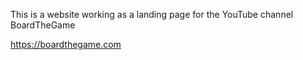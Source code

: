 This is a website working as a landing page for the YouTube channel BoardTheGame

https://boardthegame.com
